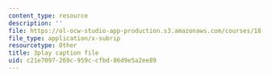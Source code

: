 ```yaml
---
content_type: resource
description: ''
file: https://ol-ocw-studio-app-production.s3.amazonaws.com/courses/18-01sc-single-variable-calculus-fall-2010/c21e7097269c959ccfbd86d9e5a2ee89_XRkgBWbWvg4.srt
file_type: application/x-subrip
resourcetype: Other
title: 3play caption file
uid: c21e7097-269c-959c-cfbd-86d9e5a2ee89
---
```

